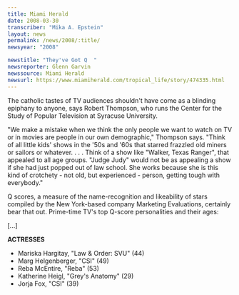 ```yaml
---
title: Miami Herald
date: 2008-03-30
transcriber: "Mika A. Epstein"
layout: news
permalink: /news/2008/:title/
newsyear: "2008"

newstitle: "They've Got Q  "
newsreporter: Glenn Garvin
newssource: Miami Herald
newsurl: https://www.miamiherald.com/tropical_life/story/474335.html
---
```


The catholic tastes of TV audiences shouldn't have come as a blinding epiphany to anyone, says Robert Thompson, who runs the Center for the Study of Popular Television at Syracuse University.

"We make a mistake when we think the only people we want to watch on TV or in movies are people in our own demographic," Thompson says. "Think of all little kids' shows in the '50s and '60s that starred frazzled old miners or sailors or whatever. . . . Think of a show like "Walker, Texas Ranger", that appealed to all age groups. "Judge Judy" would not be as appealing a show if she had just popped out of law school. She works because she is this kind of crotchety - not old, but experienced - person, getting tough with everybody."

Q scores, a measure of the name-recognition and likeability of stars compiled by the New York-based company Marketing Evaluations, certainly bear that out. Prime-time TV's top Q-score personalities and their ages:

[...]

**ACTRESSES**

* Mariska Hargitay, "Law & Order: SVU" (44)
* Marg Helgenberger, "CSI" (49)
* Reba McEntire, "Reba" (53)
* Katherine Heigl, "Grey's Anatomy" (29)
* Jorja Fox, "CSI" (39)
